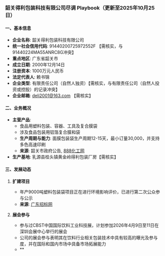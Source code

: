 ### 韶关得利包装科技有限公司尽调 Playbook（更新至2025年10月25日）

#### 一、基本信息
- **企业名称**: 韶关得利包装科技有限公司
- **统一社会信用代码**: 91440200725972552F 【需核实，与91440224MA55ANRC8G冲突】
- **重点地区**: 广东省韶关市
- **成立日期**: 2000年12月14日
- **注册资本**: 1000万元人民币
- **法定代表人**: 赖书锦
- **企业类型**: 有限责任公司（自然人独资）【需核实，与有限责任公司（自然人投资或控股）的记录冲突】
- **企业邮箱**: deli2001@163.com 【需核实】

#### 二、业务概况
- **主营产品**: 
  - 食品用塑料包装、容器、工具及复合膜袋
  - 涉及食品包装用铝箔复合膜和袋
  - **生产周期与能力**: 面膜包装袋生产周期12-15天，最小订量30,000，并支持多色高速印刷
  - **来源**: 韶关市政府公告, [888化工网](https://www.888chem.com/otherdetail/40aacc386c6bd3872d54dff07217247f.html)
- **生产基地**: 乳源县桂头镇黄金岭得利包装厂房【需核实】

#### 三、发展动态
1. **扩建项目**
   - 年产9000吨塑料包装袋项目正在进行环境影响评价，已进行第二次公众参与公示
   - **来源**: [广东招标网](https://guangdong.zhaobiao.cn/proposed_v_ec19517a2766c99207cadfb7135248b0_o.html)

2. **展会参与**
   - 参与过CBST中国国际饮料工业科技展，计划参加2026年4月9日至11日在深圳会展中心举行的展会
   - 公司的展会参与表明其在饮料行业相关包装技术中具有较高的曝光及参与度，并在国际和国内市场中具备市场拓展能力
   - **